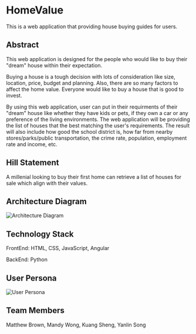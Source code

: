 # HomeValue

This is a web application that providing house buying guides for users.   

## Abstract

This web application is designed for the people who would like to buy their "dream" house within their expectation. 

Buying a house is a tough decision with lots of consideration like size, location, price, budget and planning. Also, there are so many factors to affect the home value. Everyone would like to buy a house that is good to invest. 

By using this web application, user can put in their requirments of their "dream" house like whether they have kids or pets, if they own a car or any preference of the living environments. The web application will be providing the list of houses that the best matching the user's requirements. The result will also include how good the school district is, how far from nearby stores/parks/public transportation, the crime rate, population, employment rate and income, etc. 

## Hill Statement

A millenial looking to buy their first home can retrieve a list of houses for sale which align with their values.

## Architecture Diagram

![Architecture Diagram](https://github.com/SJSUFall2019-CMPE272/HomeValue/blob/master/architecture.png)

## Technology Stack

FrontEnd: HTML, CSS, JavaScript, Angular

BackEnd: Python

## User Persona
![User Persona](https://github.com/SJSUFall2019-CMPE272/HomeValue/blob/master/user_persona.png)

## Team Members   

Matthew Brown, Mandy Wong, Kuang Sheng, Yanlin Song
